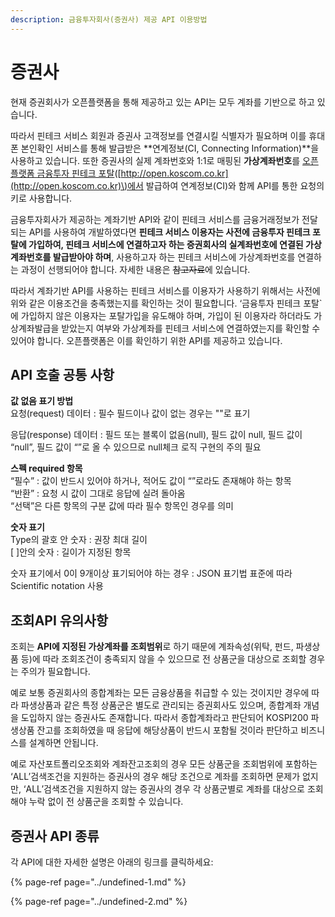 ```yaml
---
description: 금융투자회사(증권사) 제공 API 이용방법
---
```


# 증권사

현재 증권회사가 오픈플랫폼을 통해 제공하고 있는 API는 모두 계좌를 기반으로 하고 있습니다. 

따라서 핀테크 서비스 회원과 증권사 고객정보를 연결시킬 식별자가 필요하며 이를 휴대폰 본인확인 서비스를 통해 발급받은 **연계정보\(CI, Connecting Information\)**을 사용하고 있습니다. 또한 증권사의 실제 계좌번호와 1:1로 매핑된 **가상계좌번호**를 [오픈플랫폼 금융투자 핀테크 포탈](http://open.koscom.co.kr)\([http://open.koscom.co.kr](http://open.koscom.co.kr)\)에서 발급하여 연계정보\(CI\)와 함께 API를 통한 요청의 키로 사용합니다.

금융투자회사가 제공하는 계좌기반 API와 같이  핀테크 서비스를 금융거래정보가 전달되는 API를 사용하여 개발하였다면 **핀테크 서비스 이용자는 사전에 금융투자 핀테크 포탈에 가입하여, 핀테크 서비스에 연결하고자 하는 증권회사의 실계좌번호에 연결된 가상계좌번호를 발급받아야 하며**, 사용하고자 하는 핀테크 서비스에 가상계좌번호를 연결하는 과정이 선행되어야 합니다. 자세한 내용은 ~~참고자료~~에 있습니다. 

 따라서 계좌기반 API를 사용하는 핀테크 서비스를 이용자가 사용하기 위해서는 사전에 위와 같은 이용조건을 충족했는지를 확인하는 것이 필요합니다. ‘금융투자 핀테크 포탈\`에 가입하지 않은 이용자는 포탈가입을 유도해야 하며, 가입이 된 이용자라 하더라도 가상계좌발급을 받았는지 여부와 가상계좌를 핀테크 서비스에 연결하였는지를 확인할 수 있어야 합니다. 오픈플랫폼은 이를 확인하기 위한 API를 제공하고 있습니다.



## API 호출 공통 사항

**값 없음 표기 방법**  
 요청\(request\) 데이터     : 필수 필드이나 값이 없는 경우는 ""로 표기  
 응답\(response\) 데이터  : 필드 또는 블록이 없음\(null\), 필드 값이 null, 필드 값이 “null”, 필드 값이 “”로 올 수 있으므로 null체크 로직 구현의 주의 필요 

**스펙 required 항목**   
 “필수”  :  값이 반드시 있어야 하거나, 적어도 값이 “”로라도 존재해야 하는 항목  
 “반환” :  요청 시 값이 그대로 응답에 실려 돌아옴  
 “선택”은 다른 항목의 구분 값에 따라 필수 항목인 경우를 의미

**숫자 표기**  
 Type의 괄호 안 숫자 :  권장 최대 길이   
 \[ \]안의 숫자                 :  길이가 지정된 항목   
 숫자 표기에서 0이 9개이상 표기되어야 하는 경우 :  JSON 표기법 표준에 따라 Scientific notation 사용





## 조회API 유의사항

조회는 **API에 지정된 가상계좌를 조회범위**로 하기 때문에 계좌속성\(위탁, 펀드, 파생상품 등\)에 따라 조회조건이 충족되지 않을 수 있으므로 전 상품군을 대상으로 조회할 경우는 주의가 필요합니다. 

예로 보통 증권회사의 종합계좌는 모든 금융상품을 취급할 수 있는 것이지만 경우에 따라 파생상품과 같은 특정 상품군은 별도로 관리되는 증권회사도 있으며, 종합계좌 개념을 도입하지 않는 증권사도 존재합니다. 따라서 종합계좌라고 판단되어 KOSPI200 파생상품 잔고를 조회하였을 때 응답에 해당상품이 반드시 포함될 것이라 판단하고 비즈니스를 설계하면 안됩니다. 

예로 자산포트폴리오조회와 계좌잔고조회의 경우 모든 상품군을 조회범위에 포함하는 ‘ALL’검색조건을 지원하는 증권사의 경우 해당 조건으로 계좌를 조회하면 문제가 없지만, ‘ALL’검색조건을 지원하지 않는 증권사의 경우 각 상품군별로  계좌를 대상으로 조회해야 누락 없이 전 상품군을 조회할 수 있습니다. 





## 증권사 API 종류

각 API에 대한 자세한 설명은 아래의 링크를 클릭하세요:

{% page-ref page="../undefined-1.md" %}

{% page-ref page="../undefined-2.md" %}



